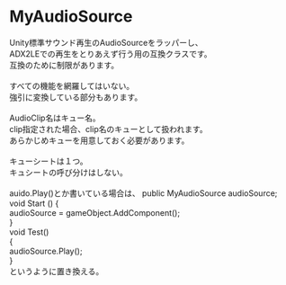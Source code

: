 MyAudioSource
=============
Unity標準サウンド再生のAudioSourceをラッパーし、<br>
ADX2LEでの再生をとりあえず行う用の互換クラスです。<br>
互換のために制限があります。<br>
<br>
すべての機能を網羅してはいない。<br>
強引に変換している部分もあります。<br>
<br>
AudioClip名はキュー名。<br>
clip指定された場合、clip名のキューとして扱われます。<br>
あらかじめキューを用意しておく必要があります。<br>
<br>
キューシートは１つ。<br>
キュシートの呼び分けはしない。<br>
<br>
auido.Play()とか書いている場合は、
public MyAudioSource audioSource;<br>
void Start () {<br>
		audioSource = gameObject.AddComponent<MyAudioSource>();<br>
}<br>
void Test()<br>
{<br>
  audioSource.Play();<br>
}<br>
というように置き換える。<br>
